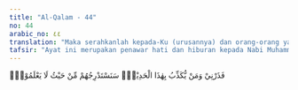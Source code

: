 ```yaml
---
title: "Al-Qalam - 44"
no: 44
arabic_no: ٤٤
translation: "Maka serahkanlah kepada-Ku (urusannya) dan orang-orang yang mendustakan perkataan ini (Al-Qur'an). Kelak akan Kami hukum mereka berangsur-angsur dari arah yang tidak mereka ketahui, "
tafsir: "Ayat ini merupakan penawar hati dan hiburan kepada Nabi Muhammad dan ancaman keras bagi orang-orang kafir. Sangat banyak sikap dan tindakan orang-orang kafir terhadap Nabi Muhammad dan kaum Muslimin dalam melaksanakan tugas yang dibebankan Allah kepada mereka. Di antaranya ada yang menghalang-halangi orang untuk masuk Islam, menyiksa para sahabat Nabi yang telah masuk Islam, menyakiti, mengejek, memboikot, dan mengucilkan (mengisolir) Nabi, dan sebagainya. Oleh karena itu, kadang-kadang timbul dalam hati Nabi untuk berdoa agar Allah mengazab dan menyiksa mereka yang ingkar itu seperti yang pernah ditimpakan kepada umat-umat yang lalu. Dengan ayat ini, Allah menyatakan bahwa Dia mengetahui segala macam bentuk sikap dan tindakan orang-orang kafir itu, dan akan mengazab mereka sesuai dengan apa yang mereka lakukan. \n\nSelanjutnya Allah menyatakan bahwa karena mendustakan Al-Qur'an dan mengingkari Allah, maka orang-orang kafir itu mendapat kesempatan untuk melakukan perbuatan-perbuatan dosa dan melakukan penganiayaan sehingga perbuatan dosa yang mereka lakukan itu bertambah banyak. Dengan demikian, balasan azabnya pun bertambah berat, sehingga tidak tertanggungkan oleh mereka. Mereka menyangka bahwa dengan pangkat, harta, dan kekuasaan yang ada pada mereka, Allah telah melimpahkan karunia yang tiada taranya kepada mereka, padahal tidak demikian halnya. Bahkan, dengan pangkat, kekayaan, dan kekuasaan yang ada pada mereka itu, dosa mereka semakin bertambah besar. Dalam ayat yang lain, Allah berfirman:\n\nMaka biarkanlah mereka dalam kesesatannya sampai waktu yang ditentukan. Apakah mereka mengira bahwa Kami memberikan harta dan anak-anak kepada mereka itu (berarti bahwa) Kami segera memberikan kebaikan-kebaikan kepada mereka? (Tidak), tetapi mereka tidak menyadarinya. (al-Mu'minun/23: 54-56)\n\nFirman Allah lainnya:\n\nMaka ketika mereka melupakan peringatan yang telah diberikan kepada mereka, Kami pun membukakan semua pintu (kesenangan) untuk mereka. Sehingga ketika mereka bergembira dengan apa yang telah diberikan kepada mereka, Kami siksa mereka secara tiba-tiba, maka ketika itu mereka terdiam putus asa. (al-An'am/6: 44)"
---
```

فَذَرْنِيْ وَمَنْ يُّكَذِّبُ بِهٰذَا الْحَدِيْثِۗ سَنَسْتَدْرِجُهُمْ مِّنْ حَيْثُ لَا يَعْلَمُوْنَۙ